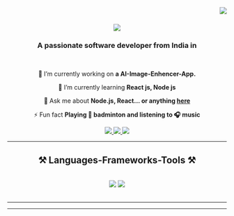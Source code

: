 <img align="right" src="https://visitor-badge.laobi.icu/badge?page_id=Subashkumawat34.Subashkumawat34" />

<h1 align="center">
    <img src="https://readme-typing-svg.herokuapp.com/?font=Righteous&size=35&center=true&vCenter=true&width=500&height=70&duration=4000&lines=Hi+There!+👋;+I'm+Subhash+Kumawat!;" />
</h1>

<h3 align="center">A passionate software developer from India in</h3>

<br/>

<div align="center">
 
 🔭 I’m currently working on **a AI-Image-Enhencer-App.**
 
 🌱 I’m currently learning **React js, Node js**

💬 Ask me about **Node.js, React... or anything [here](https://github.com/salesp07/salesp07/issues)**

⚡ Fun fact **Playing 🏸 badminton and listening to 🎧 music**

 </div>
 
<div align="center"> 
  <a href="subashkumawat34@gmail.com">
    <img src="https://img.shields.io/badge/Gmail-333333?style=for-the-badge&logo=gmail&logoColor=red" />
  </a>
  <a href="https://www.linkedin.com/in/subhash-kumawat-192b46292/" target="_blank">
    <img src="https://img.shields.io/badge/LinkedIn-0077B5?style=for-the-badge&logo=linkedin&logoColor=white" target="_blank" />
  </a>
  <a href="https://github.com/Subashkumawat34/Subash-Portfolio" target="_blank">
     <img src="https://img.shields.io/badge/Portfolio-FF5722?style=for-the-badge&logo=todoist&logoColor=white" target="_blank" /> <!-- sqlite, safari, google-chrome are other good icon options -->
  </a>
</div>

 <hr/>
 
<h2 align="center">⚒️ Languages-Frameworks-Tools ⚒️</h2>
<br/>
<div align="center">
    <img src="https://skillicons.dev/icons?i=react,bootstrap,html,css,vscode,github,tailwind,git," />
    <img src="https://skillicons.dev/icons?i=nodejs,javascript,express,mongodb,c,java,nextjs,mysql" /><br>
</div>

<br/>
<hr/>


<hr/>

<br/>

